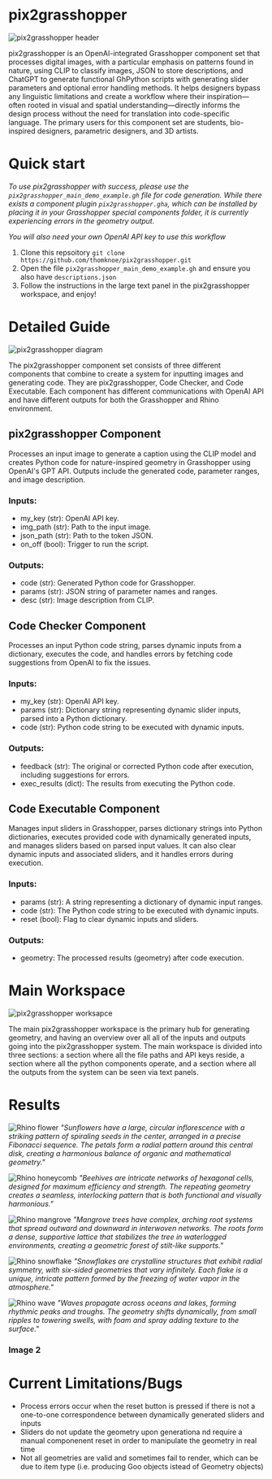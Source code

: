 # pix2grasshopper

![pix2grasshopper header](https://github.com/thomknoe/pix2grasshopper/blob/main/Images/pix2grasshopper_header.png)

pix2grasshopper is an OpenAI-integrated Grasshopper component set that processes digital images, with a particular emphasis on patterns found in nature, using CLIP to classify images, JSON to store descriptions, and ChatGPT to generate functional GhPython scripts with generating slider parameters and optional error handling methods. It helps designers bypass any linguistic limitations and create a workflow where their inspiration—often rooted in visual and spatial understanding—directly informs the design process without the need for translation into code-specific language. The primary users for this component set are students, bio-inspired designers, parametric designers, and 3D artists.

# Quick start

_To use pix2grasshopper with success, please use the `pix2grasshopper_main_demo_example.gh` file for code generation. While there exists a component plugin `pix2grasshopper.gha`, which can be installed by placing it in your Grasshopper special components folder, it is currently experiencing errors in the geometry output._

_You will also need your own OpenAI API key to use this workflow_

1. Clone this repsoitory `git clone https://github.com/thomknoe/pix2grasshopper.git`
2. Open the file `pix2grasshopper_main_demo_example.gh` and ensure you also have `descriptions.json`
3. Follow the instructions in the large text panel in the pix2grasshopper workspace, and enjoy!

# Detailed Guide

![pix2grasshopper diagram](https://github.com/thomknoe/pix2grasshopper/blob/main/Images/pix2grasshopper_diagram.png)

The pix2grasshopper component set consists of three different components that combine to create a system for inputting images and generating code. They are pix2grasshopper, Code Checker, and Code Executable. Each component has different communications with OpenAI API and have different outputs for both the Grasshopper and Rhino environment.

## pix2grasshopper Component

Processes an input image to generate a caption using the CLIP model and creates Python code for nature-inspired geometry
in Grasshopper using OpenAI's GPT API. Outputs include the generated code, parameter ranges, and image description.

### Inputs:

- my_key (str): OpenAI API key.
- img_path (str): Path to the input image.
- json_path (str): Path to the token JSON.
- on_off (bool): Trigger to run the script.

### Outputs:

- code (str): Generated Python code for Grasshopper.
- params (str): JSON string of parameter names and ranges.
- desc (str): Image description from CLIP.

## Code Checker Component

Processes an input Python code string, parses dynamic inputs from a dictionary, executes
the code, and handles errors by fetching code suggestions from OpenAI to fix the issues.

### Inputs:

- my_key (str): OpenAI API key.
- params (str): Dictionary string representing dynamic slider inputs, parsed into a Python dictionary.
- code (str): Python code string to be executed with dynamic inputs.

### Outputs:

- feedback (str): The original or corrected Python code after execution, including suggestions for errors.
- exec_results (dict): The results from executing the Python code.

## Code Executable Component

Manages input sliders in Grasshopper, parses dictionary strings into Python dictionaries, executes
provided code with dynamically generated inputs, and manages sliders based on parsed input values.
It can also clear dynamic inputs and associated sliders, and it handles errors during execution.

### Inputs:

- params (str): A string representing a dictionary of dynamic input ranges.
- code (str): The Python code string to be executed with dynamic inputs.
- reset (bool): Flag to clear dynamic inputs and sliders.

### Outputs:

- geometry: The processed results (geometry) after code execution.

# Main Workspace

![pix2grasshopper worksapce](https://github.com/thomknoe/pix2grasshopper/blob/main/Images/pix2grasshopper_workspace.png)

The main pix2grasshopper workspace is the primary hub for generating geometry, and having an overview over all all of the inputs and outputs going into the pix2grasshopper system. The main workspace is divided into three sections: a section where all the file paths and API keys reside, a section where all the python components operate, and a section where all the outputs from the system can be seen via text panels.

# Results

![Rhino flower](https://github.com/thomknoe/pix2grasshopper/blob/main/Images/Results/rhinoFlower.png)
_"Sunflowers have a large, circular inflorescence with a striking pattern of spiraling seeds in the center, arranged in a precise Fibonacci sequence. The petals form a radial pattern around this central disk, creating a harmonious balance of organic and mathematical geometry."_

![Rhino honeycomb](https://github.com/thomknoe/pix2grasshopper/blob/main/Images/Results/rhinoHoneycomb.png)
_"Beehives are intricate networks of hexagonal cells, designed for maximum efficiency and strength. The repeating geometry creates a seamless, interlocking pattern that is both functional and visually harmonious."_

![Rhino mangrove](https://github.com/thomknoe/pix2grasshopper/blob/main/Images/Results/rhinoMangrove.png)
_"Mangrove trees have complex, arching root systems that spread outward and downward in interwoven networks. The roots form a dense, supportive lattice that stabilizes the tree in waterlogged environments, creating a geometric forest of stilt-like supports."_

![Rhino snowflake](https://github.com/thomknoe/pix2grasshopper/blob/main/Images/Results/rhinoSnowflake.png)
_"Snowflakes are crystalline structures that exhibit radial symmetry, with six-sided geometries that vary infinitely. Each flake is a unique, intricate pattern formed by the freezing of water vapor in the atmosphere."_

![Rhino wave](https://github.com/thomknoe/pix2grasshopper/blob/main/Images/Results/rhinoWave.png)
_"Waves propagate across oceans and lakes, forming rhythmic peaks and troughs. The geometry shifts dynamically, from small ripples to towering swells, with foam and spray adding texture to the surface."_

### Image 2

# Current Limitations/Bugs

- Process errors occur when the reset button is pressed if there is not a one-to-one correspondence between dynamically generated sliders and inputs
- Sliders do not update the geometry upon generationa nd require a manual componenent reset in order to manipulate the geometry in real time
- Not all geometries are valid and sometimes fail to render, which can be due to item type (i.e. producing Goo objects istead of Geometry objects)
